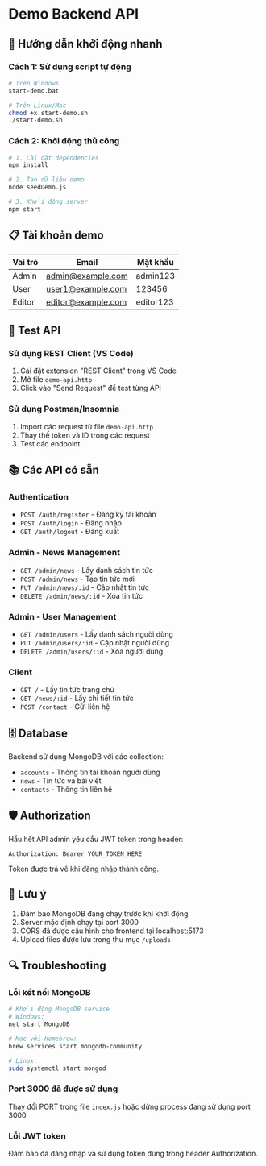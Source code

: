 # Demo Backend API

## 🚀 Hướng dẫn khởi động nhanh

### Cách 1: Sử dụng script tự động
```bash
# Trên Windows
start-demo.bat

# Trên Linux/Mac
chmod +x start-demo.sh
./start-demo.sh
```

### Cách 2: Khởi động thủ công
```bash
# 1. Cài đặt dependencies
npm install

# 2. Tạo dữ liệu demo
node seedDemo.js

# 3. Khởi động server
npm start
```

## 📋 Tài khoản demo

| Vai trò | Email | Mật khẩu |
|---------|-------|----------|
| Admin | admin@example.com | admin123 |
| User | user1@example.com | 123456 |
| Editor | editor@example.com | editor123 |

## 🔧 Test API

### Sử dụng REST Client (VS Code)
1. Cài đặt extension "REST Client" trong VS Code
2. Mở file `demo-api.http`
3. Click vào "Send Request" để test từng API

### Sử dụng Postman/Insomnia
1. Import các request từ file `demo-api.http`
2. Thay thế token và ID trong các request
3. Test các endpoint

## 📚 Các API có sẵn

### Authentication
- `POST /auth/register` - Đăng ký tài khoản
- `POST /auth/login` - Đăng nhập
- `GET /auth/logout` - Đăng xuất

### Admin - News Management
- `GET /admin/news` - Lấy danh sách tin tức
- `POST /admin/news` - Tạo tin tức mới
- `PUT /admin/news/:id` - Cập nhật tin tức
- `DELETE /admin/news/:id` - Xóa tin tức

### Admin - User Management
- `GET /admin/users` - Lấy danh sách người dùng
- `PUT /admin/users/:id` - Cập nhật người dùng
- `DELETE /admin/users/:id` - Xóa người dùng

### Client
- `GET /` - Lấy tin tức trang chủ
- `GET /news/:id` - Lấy chi tiết tin tức
- `POST /contact` - Gửi liên hệ

## 🗄️ Database

Backend sử dụng MongoDB với các collection:
- `accounts` - Thông tin tài khoản người dùng
- `news` - Tin tức và bài viết
- `contacts` - Thông tin liên hệ

## 🛡️ Authorization

Hầu hết API admin yêu cầu JWT token trong header:
```
Authorization: Bearer YOUR_TOKEN_HERE
```

Token được trả về khi đăng nhập thành công.

## 📝 Lưu ý

1. Đảm bảo MongoDB đang chạy trước khi khởi động
2. Server mặc định chạy tại port 3000
3. CORS đã được cấu hình cho frontend tại localhost:5173
4. Upload files được lưu trong thư mục `/uploads`

## 🔍 Troubleshooting

### Lỗi kết nối MongoDB
```bash
# Khởi động MongoDB service
# Windows:
net start MongoDB

# Mac với Homebrew:
brew services start mongodb-community

# Linux:
sudo systemctl start mongod
```

### Port 3000 đã được sử dụng
Thay đổi PORT trong file `index.js` hoặc dừng process đang sử dụng port 3000.

### Lỗi JWT token
Đảm bảo đã đăng nhập và sử dụng token đúng trong header Authorization.
